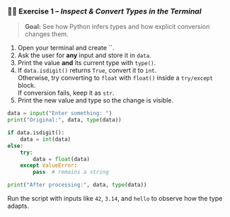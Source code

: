 ### 🏋️‍♂️ Exercise 1 – *Inspect & Convert Types in the Terminal*
> **Goal:** See how Python infers types and how explicit conversion changes them.
1. Open your terminal and create ``.
2. Ask the user for **any** input and store it in `data`.
3. Print the value **and** its current type with `type()`.
4. If `data.isdigit()` returns `True`, convert it to `int`.\
   Otherwise, try converting to `float` with `float()` inside a `try/except` block.\
   If conversion fails, keep it as `str`.
5. Print the new value and type so the change is visible.
```python
data = input("Enter something: ")
print("Original:", data, type(data))

if data.isdigit():
    data = int(data)
else:
    try:
        data = float(data)
    except ValueError:
        pass  # remains a string

print("After processing:", data, type(data))
```
Run the script with inputs like `42`, `3.14`, and `hello` to observe how the type adapts.
